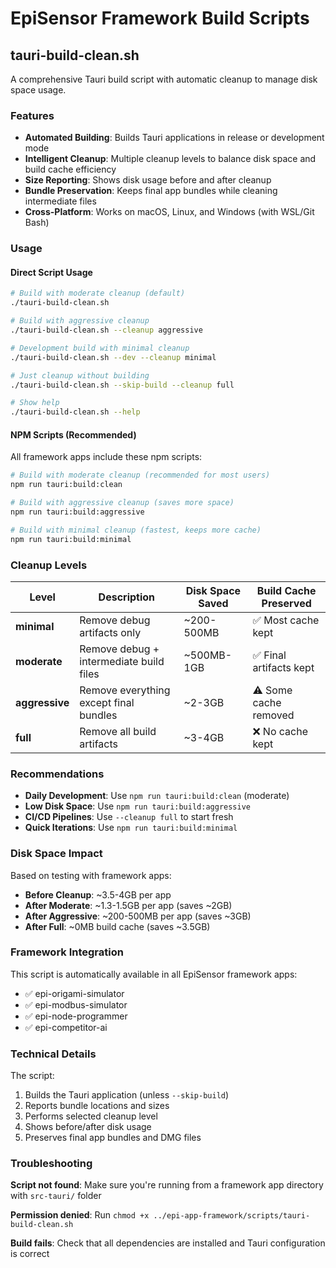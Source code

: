 # EpiSensor Framework Build Scripts

## tauri-build-clean.sh

A comprehensive Tauri build script with automatic cleanup to manage disk space usage.

### Features

- **Automated Building**: Builds Tauri applications in release or development mode
- **Intelligent Cleanup**: Multiple cleanup levels to balance disk space and build cache efficiency
- **Size Reporting**: Shows disk usage before and after cleanup
- **Bundle Preservation**: Keeps final app bundles while cleaning intermediate files
- **Cross-Platform**: Works on macOS, Linux, and Windows (with WSL/Git Bash)

### Usage

#### Direct Script Usage

```bash
# Build with moderate cleanup (default)
./tauri-build-clean.sh

# Build with aggressive cleanup  
./tauri-build-clean.sh --cleanup aggressive

# Development build with minimal cleanup
./tauri-build-clean.sh --dev --cleanup minimal

# Just cleanup without building
./tauri-build-clean.sh --skip-build --cleanup full

# Show help
./tauri-build-clean.sh --help
```

#### NPM Scripts (Recommended)

All framework apps include these npm scripts:

```bash
# Build with moderate cleanup (recommended for most users)
npm run tauri:build:clean

# Build with aggressive cleanup (saves more space)
npm run tauri:build:aggressive  

# Build with minimal cleanup (fastest, keeps more cache)
npm run tauri:build:minimal
```

### Cleanup Levels

| Level | Description | Disk Space Saved | Build Cache Preserved |
|-------|-------------|------------------|----------------------|
| **minimal** | Remove debug artifacts only | ~200-500MB | ✅ Most cache kept |
| **moderate** | Remove debug + intermediate build files | ~500MB-1GB | ✅ Final artifacts kept |
| **aggressive** | Remove everything except final bundles | ~2-3GB | ⚠️ Some cache removed |
| **full** | Remove all build artifacts | ~3-4GB | ❌ No cache kept |

### Recommendations

- **Daily Development**: Use `npm run tauri:build:clean` (moderate)
- **Low Disk Space**: Use `npm run tauri:build:aggressive` 
- **CI/CD Pipelines**: Use `--cleanup full` to start fresh
- **Quick Iterations**: Use `npm run tauri:build:minimal`

### Disk Space Impact

Based on testing with framework apps:

- **Before Cleanup**: ~3.5-4GB per app
- **After Moderate**: ~1.3-1.5GB per app (saves ~2GB)
- **After Aggressive**: ~200-500MB per app (saves ~3GB)
- **After Full**: ~0MB build cache (saves ~3.5GB)

### Framework Integration

This script is automatically available in all EpiSensor framework apps:

- ✅ epi-origami-simulator
- ✅ epi-modbus-simulator  
- ✅ epi-node-programmer
- ✅ epi-competitor-ai

### Technical Details

The script:
1. Builds the Tauri application (unless `--skip-build`)
2. Reports bundle locations and sizes
3. Performs selected cleanup level
4. Shows before/after disk usage
5. Preserves final app bundles and DMG files

### Troubleshooting

**Script not found**: Make sure you're running from a framework app directory with `src-tauri/` folder

**Permission denied**: Run `chmod +x ../epi-app-framework/scripts/tauri-build-clean.sh`

**Build fails**: Check that all dependencies are installed and Tauri configuration is correct